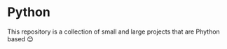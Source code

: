 # Python
This repository is a collection of small and large projects that are Phython based :blush:
